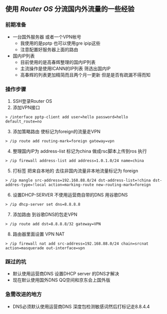 ## 使用 *Router OS* 分流国内外流量的一些经验

### 前期准备
  - 一台国外服务器 或者一个VPN帐号
    - 我使用的是pptp 也可以使用gre ipip这些
    - 注意配置好服务器上面的路由
  - 国内IP列表
    - 目前使用的是高春辉整理的国内IP列表
    - 主流操作是使用ICANN的IP列表 筛选出国内IP
    - 高春辉的列表更加精简而且两个月一更新 但是是否有疏漏不得而知
  
### 操作步骤
  1. SSH登录Router OS
  2. 添加VPN接口

    > /interface pptp-client add user=hello password=hello default_route=no

  3. 添加策略路由 使标记为foreign的流量走VPN

    > /ip route add routing-mark=foreign gateway=vpn

  4. 整理国内IP为 address-list 标记为china 做成rsc脚本上传到ros 执行
    
    > /ip firewall address-list add address=1.0.1.0/24 name=china

  5. 打标签 把来自本地的 去往非国内流量非本地流量标记为 foreign
    
    > /ip mangle src-address=192.168.88.0/24 dst-address-list=!china dst-addres-type=!local action=marking-route new-routing-mark=foreign 

  6. 设置DHCP-SERVER 不使用运营商自带的DNS 用谷歌DNS
    
    > /ip dhcp-server set dns=8.8.8.8

  7. 添加路由 到谷歌DNS的包走VPN

    > /ip route add dst=8.8.8.8/32 gateway=VPN
    
  8. 路由器里面设置 VPN NAT
  
    > /ip firewall nat add src-address=192.168.88.0/24 chain=srcnat action=masquerade out-interface=vpn


### 踩过的坑
  - 默认使用运营商DNS 设置DHCP server 的DNS才解决
  - 现在默认使用国外DNS QQ空间和京东会上国外版

### 急需改进的地方
  - DNS必须默认使用运营商DNS 深度包检测敏感词然后打标记走8.8.4.4

